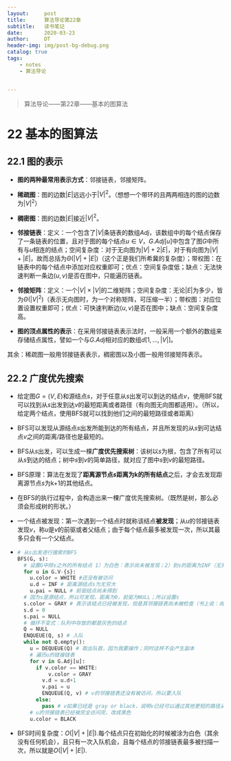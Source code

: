 ```yaml
---
layout:     post
title:      算法导论第22章
subtitle:   读书笔记
date:       2020-03-23
author:     DT
header-img: img/post-bg-debug.png
catalog: true
tags:
    - notes
    - 算法导论


---
```


> 算法导论——第22章——基本的图算法

# 22 基本的图算法

## 22.1 图的表示

* **图的两种最常用表示方式**：邻接链表，邻接矩阵。

* **稀疏图**：图的边数$\left|E\right|$远远小于$\left|V\right|^2$。（想想一个带环的且两两相连的图的边数为$|V|^2$）

* **稠密图**：图的边数$\left|E\right|$接近$\left|V\right|^2$。

* **邻接链表**：定义：一个包含了$\left|V\right|$条链表的数组$Adj$，该数组中的每个结点保存了一条链表的位置，且对于图的每个结点$u \in V$，$G.Adj\left[u\right]$中包含了图$G$中所有与$u$相连的结点；空间复杂度：对于无向图为$\left|V\right|+2\left|E\right|$，对于有向图为$|V|+|E|$，故而总括为$\Theta(\left|V\right|+\left|E\right|)$（这个正是我们所希冀的复杂度）；带权图：在链表中的每个结点中添加对应权重即可；优点：空间复杂度低；缺点：无法快速判断一条边$(u,v)$是否在图中，只能遍历链表。

* **邻接矩阵**：定义：一个$\left|V\right|\times\left|V\right|$的二维矩阵；空间复杂度：无论$\left|E\right|$为多少，皆为$\Theta(\left|V\right|^2)$（表示无向图时，为一个对称矩阵，可压缩一半）；带权图：对应位置设置权重即可；优点：可快速判断边$(u,v)$是否在图中；缺点：空间复杂度高。

* **图的顶点属性的表示**：在采用邻接链表表示法时，一般采用一个额外的数组来存储结点属性，譬如一个与$G.Adj$相对应的数组$d\left[1,...,\left|V\right|\right]$。

其余：稀疏图一般用邻接链表表示，稠密图以及小图一般用邻接矩阵表示。

## 22.2 广度优先搜索

* 给定图$G=(V,E)$和源结点$s$，对于任意从$s$出发可以到达的结点$v$，使用BFS就可以找到从$s$出发到达$v$的最短距离或者路径（有向图无向图都适用）。（所以，给定两个结点，使用BFS就可以找到他们之间的最短路径或者距离）

* BFS可以发现从源结点$s$出发所能到达的所有结点，并且所发现的从$s$到可达结点$v$之间的距离/路径也是最短的。

* BFS从$s$出发，可以生成一棵**广度优先搜索树**：该树以$s$为根，包含了所有可以从$s$到达的结点；树中$s$到$v$的简单路径，就对应了图中$s$到$v$的最短路径。

* BFS原理：算法在发现了**距离源节点$s$距离为k的所有结点**之后，才会去发现距离源节点$s$为k+1的其他结点。

* 在BFS的执行过程中，会构造出来一棵广度优先搜索树。（既然是树，那么必须会形成树的形状。）

* 一个结点被发现：第一次遇到一个结点时就称该结点**被发现**；从$u$的邻接链表发现$v$，称$u$是$v$的前驱或者父结点；由于每个结点最多被发现一次，所以其最多只会有一个父结点。

* ```python
  # 从s出发进行搜索的BFS
  BFS(G, s):
    # 设置G中除s之外的所有结点 1）为白色：表示尚未被发现；2）到s的距离为INF（无穷大）；3）前驱为NULL
    for u in G.V-{s}:
      u.color = WHITE #还没有被访问
      u.d = INF # 距离源结点s为无穷大
      u.pai = NULL # 前驱结点尚未得到
    # 因为s是源结点，所以可发现，距离为0，前驱为NULL；所以设置s
    s.color = GRAY # 表示该结点已经被发现，但是其邻接链表尚未被检查（书上说：尚未被完全检查；我认为是压根还没被检查）
    s.d = 0
    s.pai = NULL
    # 循环不变式：队列中存放的都是灰色的结点
    Q = NULL
    ENQUEUE(Q, s) # 入队
    while not Q.empty():
      u = DEQUEUE(Q) # 取出队首，因为我要操作；同时这样不会产生副本
      # 遍历u的链接链表
      for v in G.Adj[u]:
        if v.color == WHITE:
        	v.color = GRAY
          v.d = u.d+1
          v.pai = u
          ENQUEUE(Q, v) # v的邻接链表还没有被访问，所以要入队
        else:
          pass # v如果已经是 gray or black，说明v已经可以通过其他更短的路径从s出发到达了，没有必要走s....->u->v的路径
      # u的邻接链表已经被完全访问完，改成黑色
      u.color = BLACK
  ```

* BFS时间复杂度：$O(\left|V\right|+\left|E\right|)$.每个结点只在初始化的时候被涂为白色（其余没有任何机会），且只有一次入队机会，且每个结点的邻接链表最多被扫描一次，所以就是$O(\left|V\right|+\left|E\right|)$.


